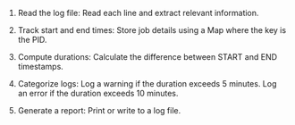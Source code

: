 1. Read the log file: Read each line and extract relevant information.

2. Track start and end times: Store job details using a Map where the key is the PID.

3. Compute durations: Calculate the difference between START and END timestamps.

4. Categorize logs:
Log a warning if the duration exceeds 5 minutes.
Log an error if the duration exceeds 10 minutes.

5. Generate a report: Print or write to a log file.